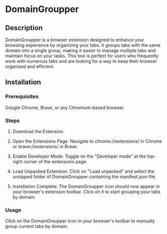 # DomainGroupper

## Description

DomainGroupper is a browser extension designed to enhance your browsing experience by organizing your tabs. It groups tabs with the same domain into a single group, making it easier to manage multiple tabs and maintain focus on your tasks. This tool is perfect for users who frequently work with numerous tabs and are looking for a way to keep their browser organized and efficient.

## Installation

### Prerequisites

Google Chrome, Brave, or any Chromium-based browser.

### Steps

1. Download the Extension.

2. Open the Extensions Page: Navigate to chrome://extensions/ in Chrome or brave://extensions/ in Brave.

3. Enable Developer Mode: Toggle on the "Developer mode" at the top-right corner of the extensions page.

4. Load Unpacked Extension: Click on "Load unpacked" and select the unzipped folder of DomainGroupper containing the manifest.json file.

5. Installation Complete: The DomainGroupper icon should now appear in your browser's extension toolbar. Click on it to start grouping your tabs by domain.

### Usage

Click on the DomainGroupper icon in your browser's toolbar to manually group current tabs by domain.
